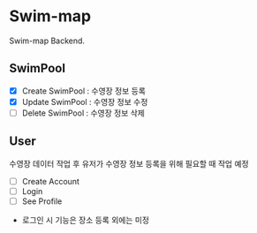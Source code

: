 # Swim-map

Swim-map Backend.

## SwimPool

- [x] Create SwimPool : 수영장 정보 등록
- [x] Update SwimPool : 수영장 정보 수정
- [ ] Delete SwimPool : 수영장 정보 삭제

## User

수영장 데이터 작업 후 유저가 수영장 정보 등록을 위해 필요할 때 작업 예정

- [ ] Create Account
- [ ] Login
- [ ] See Profile

- 로그인 시 기능은 장소 등록 외에는 미정
